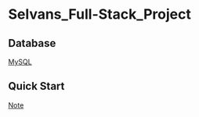 # Selvans_Full-Stack_Project
## Database
[MySQL](https://drive.google.com/drive/folders/14V7Ttgtn_Nv2sFsqTXTV3tL6EYeU1MB_?usp=sharing)

## Quick Start
[Note](https://hackmd.io/@singyuan/rJRMC9iFp/edit)